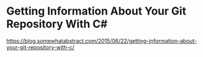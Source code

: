 # Getting Information About Your Git Repository With C#

https://blog.somewhatabstract.com/2015/06/22/getting-information-about-your-git-repository-with-c/
